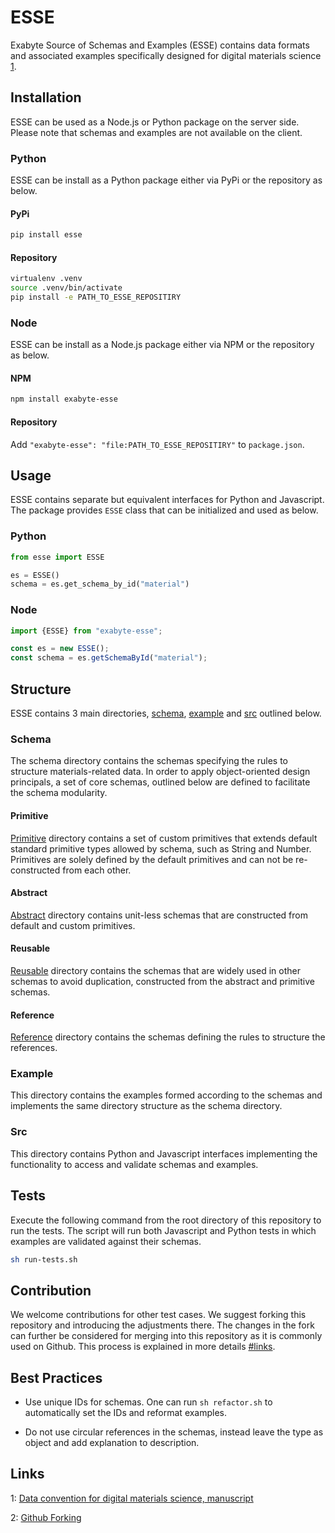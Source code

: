 # ESSE

Exabyte Source of Schemas and Examples (ESSE) contains data formats and associated examples specifically designed for digital materials science [1](#links).

## Installation

ESSE can be used as a Node.js or Python package on the server side.
Please note that schemas and examples are not available on the client.

### Python

ESSE can be install as a Python package either via PyPi or the repository as below.

#### PyPi

```bash
pip install esse
```

#### Repository

```bash
virtualenv .venv
source .venv/bin/activate
pip install -e PATH_TO_ESSE_REPOSITIRY
```

### Node

ESSE can be install as a Node.js package either via NPM or the repository as below.

#### NPM

```bash
npm install exabyte-esse
```

#### Repository

Add `"exabyte-esse": "file:PATH_TO_ESSE_REPOSITIRY"` to `package.json`.

## Usage

ESSE contains separate but equivalent interfaces for Python and Javascript.
The package provides `ESSE` class that can be initialized and used as below.

### Python

```python
from esse import ESSE

es = ESSE()
schema = es.get_schema_by_id("material")
```

### Node

```javascript
import {ESSE} from "exabyte-esse";

const es = new ESSE();
const schema = es.getSchemaById("material");
```

## Structure

ESSE contains 3 main directories, [schema](schema), [example](example) and [src](src) outlined below.

### Schema

The schema directory contains the schemas specifying the rules to structure materials-related data.
In order to apply object-oriented design principals, a set of core schemas, outlined below are defined to facilitate the schema modularity.

#### Primitive

[Primitive](schema/core/primitive) directory contains a set of custom primitives that extends default standard primitive types allowed by schema, such as String and Number.
Primitives are solely defined by the default primitives and can not be re-constructed from each other.

#### Abstract

[Abstract](schema/core/abstract) directory contains unit-less schemas that are constructed from default and custom primitives.

#### Reusable

[Reusable](schema/core/reusable) directory contains the schemas that are widely used in other schemas to avoid duplication, constructed from the abstract and primitive schemas.

#### Reference

[Reference](schema/core/reference) directory contains the schemas defining the rules to structure the references.

### Example

This directory contains the examples formed according to the schemas and implements the same directory structure as the schema directory.

### Src

This directory contains Python and Javascript interfaces implementing the functionality to access and validate schemas and examples.

## Tests

Execute the following command from the root directory of this repository to run the tests.
The script will run both Javascript and Python tests in which examples are validated against their schemas.

```bash
sh run-tests.sh
```

## Contribution

We welcome contributions for other test cases.
We suggest forking this repository and introducing the adjustments there.
The changes in the fork can further be considered for merging into this repository as it is commonly used on Github.
This process is explained in more details [#links](2).

## Best Practices

- Use unique IDs for schemas. One can run `sh refactor.sh` to automatically set the IDs and reformat examples.

- Do not use circular references in the schemas, instead leave the type as object and add explanation to description.

## Links

1: [Data convention for digital materials science, manuscript](https://www.overleaf.com/project/5c240af344c4383e719ff286)

2: [Github Forking](https://gist.github.com/Chaser324/ce0505fbed06b947d962)

